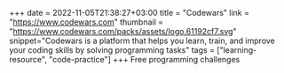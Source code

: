 +++
date = 2022-11-05T21:38:27+03:00
title = "Codewars"
link = "https://www.codewars.com"
thumbnail = "https://www.codewars.com/packs/assets/logo.61192cf7.svg"
snippet="Codewars is a platform that helps you learn, train, and improve your coding skills by solving programming tasks"
tags = ["learning-resource", "code-practice"]
+++ 
Free programming challenges
